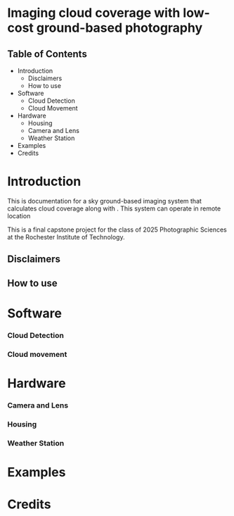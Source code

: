 # Imaging cloud coverage with low-cost ground-based photography
## Table of Contents
- Introduction
  - Disclaimers
  - How to use
- Software
  - Cloud Detection
  - Cloud Movement
- Hardware
  - Housing
  - Camera and Lens
  - Weather Station
- Examples
- Credits
  
# Introduction
This is documentation for a sky ground-based imaging system that calculates cloud coverage along with . This system can operate in remote location  

This is a final capstone project for the class of 2025 Photographic Sciences at the Rochester Institute of Technology.
## Disclaimers

## How to use

# Software

### Cloud Detection

### Cloud movement 

# Hardware

### Camera and Lens

### Housing

### Weather Station

# Examples

# Credits

